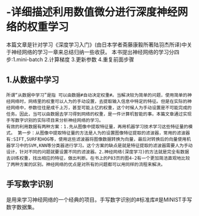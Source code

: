 # -详细描述利用数值微分进行深度神经网络的权重学习
本篇文章是针对学习《深度学习入门》(由日本学者斋藤康毅所著陆羽杰所译)中关于神经网络的学习一章来总结归纳一些收获。
本书提出神经网络的学习分四步:1.mini-batch  2.计算梯度  3.更新参数  4.重复前面步骤
## 1.从数据中学习
    所谓“从数据中学习”是指 可以由数据#自动决定权重#。当解决较为简单的问题，使用简单的神经网络时，网络里的权重可以人为的手动设置，去提取输入信息中特定的特征。但是在实际的神经网络中，参数往往是成千上万，甚至可能上亿的权重，这个时候人为手动设置是不可能完成的任务。因此，当可以由数据去学习得到网络的权重，是一件计算机智能的事。本篇文章通过实现手写数字识别的实际项目来分析神经网络的学习。
    有效的利用数据有两种方案：1.先从图像中提取特征量，再用机器学习技术学习这些特征量的模式。 第一步：从图像中提取特征量的方法是人为的设置图像特征提取的滤波器，常用的滤波器有:SIFT,SURF和HOG等，使用这些滤波器将图像数据转换为向量，最后对转换后的向量使用机器学习中的SVM,KNN等分类器进行学习。这个方案的缺点是就是特征提取的滤波器需要人为手动设计，针对不同的问题就要设置不同的滤波器。2.神经网络(深度学习)的方法就是完全有数据去训练权重，找出相应的特征，做出判断。在书上的P83页的图4-2有一个更加简洁直观地比较了两种方案的区别。神经网络的优点是对所有的问题都可以用同样的流程来解决。
    
## 手写数字识别
是用来学习神经网络的一个经典的项目。手写数字识别的#标准库#是MINIST手写数字数据集。
        
